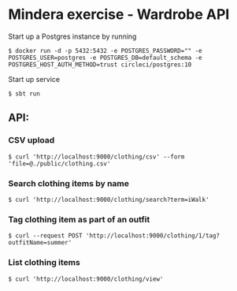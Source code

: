 # Mindera exercise - Wardrobe API

Start up a Postgres instance by running
```
$ docker run -d -p 5432:5432 -e POSTGRES_PASSWORD="" -e POSTGRES_USER=postgres -e POSTGRES_DB=default_schema -e POSTGRES_HOST_AUTH_METHOD=trust circleci/postgres:10
```

Start up service
```
$ sbt run
```

## API:  

### CSV upload
```
$ curl 'http://localhost:9000/clothing/csv' --form 'file=@./public/clothing.csv'
```

### Search clothing items by name
```
$ curl 'http://localhost:9000/clothing/search?term=iWalk'
```

### Tag clothing item as part of an outfit
```
$ curl --request POST 'http://localhost:9000/clothing/1/tag?outfitName=summer'
```
### List clothing items
```
$ curl 'http://localhost:9000/clothing/view'
```
